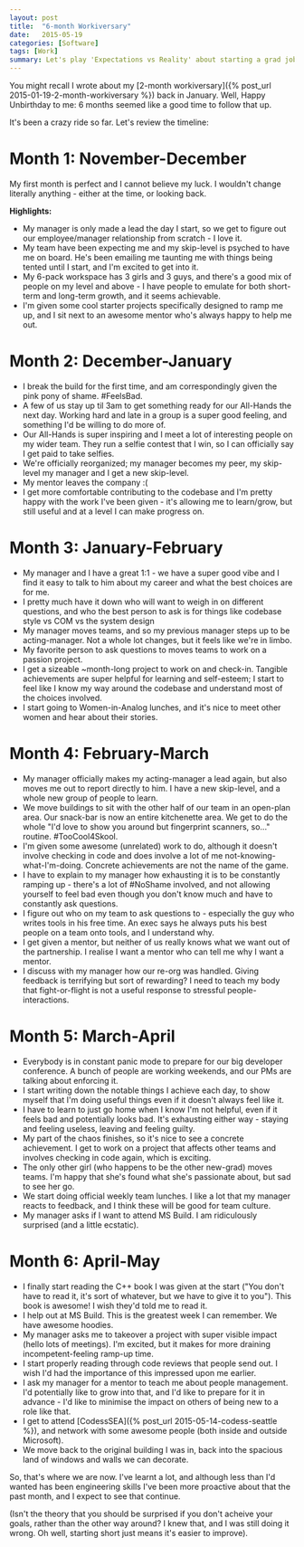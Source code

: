```yaml
---
layout: post
title:  "6-month Workiversary"
date:   2015-05-19
categories: [Software]
tags: [Work]
summary: Let's play 'Expectations vs Reality' about starting a grad job
---
```

You might recall I wrote about my [2-month workiversary]({% post_url 2015-01-19-2-month-workiversary %}) back in January. Well, Happy Unbirthday to me: 6 months seemed like a good time to follow that up.

It's been a crazy ride so far. Let's review the timeline:

# Month 1: November-December #
My first month is perfect and I cannot believe my luck. I wouldn't change literally anything - either at the time, or looking back.

**Highlights:**

- My manager is only made a lead the day I start, so we get to figure out our employee/manager relationship from scratch - I love it.
- My team have been expecting me and my skip-level is psyched to have me on board. He's been emailing me taunting me with things being tented until I start, and I'm excited to get into it.
- My 6-pack workspace has 3 girls and 3 guys, and there's a good mix of people on my level and above - I have people to emulate for both short-term and long-term growth, and it seems achievable.
- I'm given some cool starter projects specifically designed to ramp me up, and I sit next to an awesome mentor who's always happy to help me out.

# Month 2: December-January #
- I break the build for the first time, and am correspondingly given the pink pony of shame. #FeelsBad.
- A few of us stay up til 3am to get something ready for our All-Hands the next day. Working hard and late in a group is a super good feeling, and something I'd be willing to do more of.
- Our All-Hands is super inspiring and I meet a lot of interesting people on my wider team. They run a selfie contest that I win, so I can officially say I get paid to take selfies.
- We're officially reorganized; my manager becomes my peer, my skip-level my manager and I get a new skip-level. 
- My mentor leaves the company :(
- I get more comfortable contributing to the codebase and I'm pretty happy with the work I've been given - it's allowing me to learn/grow, but still useful and at a level I can make progress on.

# Month 3: January-February #
- My manager and I have a great 1:1 - we have a super good vibe and I find it easy to talk to him about my career and what the best choices are for me.
- I pretty much have it down who will want to weigh in on different questions, and who the best person to ask is for things like codebase style vs COM vs the system design
- My manager moves teams, and so my previous manager steps up to be acting-manager. Not a whole lot changes, but it feels like we're in limbo.
- My favorite person to ask questions to moves teams to work on a passion project.
- I get a sizeable ~month-long project to work on and check-in. Tangible achievements are super helpful for learning and self-esteem; I start to feel like I know my way around the codebase and understand most of the choices involved.
- I start going to Women-in-Analog lunches, and it's nice to meet other women and hear about their stories.

# Month 4: February-March #
- My manager officially makes my acting-manager a lead again, but also moves me out to report directly to him. I have a new skip-level, and a whole new group of people to learn.
- We move buildings to sit with the other half of our team in an open-plan area. Our snack-bar is now an entire kitchenette area. We get to do the whole "I'd love to show you around but fingerprint scanners, so..." routine. #TooCool4Skool.
- I'm given some awesome (unrelated) work to do, although it doesn't involve checking in code and does involve a lot of me not-knowing-what-I'm-doing. Concrete achievements are not the name of the game.
- I have to explain to my manager how exhausting it is to be constantly ramping up - there's a lot of #NoShame involved, and not allowing yourself to feel bad even though you don't know much and have to constantly ask questions.
 - I figure out who on my team to ask questions to - especially the guy who writes tools in his free time. An exec says he always puts his best people on a team onto tools, and I understand why.
 - I get given a mentor, but neither of us really knows what we want out of the partnership. I realise I want a mentor who can tell me why I want a mentor.
 - I discuss with my manager how our re-org was handled. Giving feedback is terrifying but sort of rewarding? I need to teach my body that fight-or-flight is not a useful response to  stressful people-interactions.
 
# Month 5: March-April #
- Everybody is in constant panic mode to prepare for our big developer conference. A bunch of people are working weekends, and our PMs are talking about enforcing it.
- I start writing down the notable things I achieve each day, to show myself that I'm doing useful things even if it doesn't always feel like it.
- I have to learn to just go home when I know I'm not helpful, even if it feels bad and potentially looks bad. It's exhausting either way - staying and feeling useless, leaving and feeling guilty.
- My part of the chaos finishes, so it's nice to see a concrete achievement. I get to work on a project that affects other teams and involves checking in code again, which is exciting.
- The only other girl (who happens to be the other new-grad) moves teams. I'm happy that she's found what she's passionate about, but sad to see her go.
- We start doing official weekly team lunches. I like a lot that my manager reacts to feedback, and I think these will be good for team culture.
- My manager asks if I want to attend MS Build. I am ridiculously surprised (and a little ecstatic).

# Month 6: April-May #
- I finally start reading the C++ book I was given at the start ("You don't have to read it, it's sort of whatever, but we have to give it to you"). This book is awesome! I wish they'd told me to read it.
- I help out at MS Build. This is the greatest week I can remember. We have awesome hoodies.
- My manager asks me to takeover a project with super visible impact (hello lots of meetings). I'm excited, but it makes for more draining incompetent-feeling ramp-up time.
- I start properly reading through code reviews that people send out. I wish I'd had the importance of this impressed upon me earlier.
- I ask my manager for a mentor to teach me about people management. I'd potentially like to grow into that, and I'd like to prepare for it in advance - I'd like to minimise the impact on others of being new to a role like that.
- I get to attend [CodessSEA]({% post_url 2015-05-14-codess-seattle %}), and network with some awesome people (both inside and outside Microsoft).
- We move back to the original building I was in, back into the spacious land of windows and walls we can decorate.

So, that's where we are now. I've learnt a lot, and although less than I'd wanted has been engineering skills I've been more proactive about that the past month, and I expect to see that continue. 

(Isn't the theory that you should be surprised if you don't acheive your goals, rather than the other way around? I knew that, and I was still doing it wrong. Oh well, starting short just means it's easier to improve).